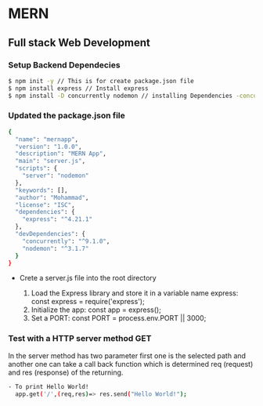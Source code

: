 # MERN 
## Full stack Web Development

### Setup Backend Dependecies
```bash
$ npm init -y // This is for create package.json file
$ npm install express // Install express 
$ npm install -D concurrently nodemon // installing Dependencies -concurrently following to allows multiple command to start both frontend and backend. and another -nodemon monitor to changes and restart the server.
```
### Updated the package.json file
```bash
{
  "name": "mernapp",
  "version": "1.0.0",
  "description": "MERN App",
  "main": "server.js",
  "scripts": {
    "server": "nodemon"
  },
  "keywords": [],
  "author": "Mohammad",
  "license": "ISC",
  "dependencies": {
    "express": "^4.21.1"
  },
  "devDependencies": {
    "concurrently": "^9.1.0",
    "nodemon": "^3.1.7"
  }
}
```
<ul>
  <li>Crete a server.js file into the root directory</li>
  <ol>
    <li>Load the Express library and store it in a variable name express: const express = require('express');</li>
    <li>Initialize the app: const app = express();</li>
    <li>Set a PORT: const PORT = process.env.PORT || 3000;</li>
  </ol>
</ul>

### Test with a HTTP server method GET
In the server method has two parameter first one is the selected path and another one can take a call back function which is determined req (request) and res (response) of the returning. 
```bash
- To print Hello World!
  app.get('/',(req,res)=> res.send("Hello World!");
```


